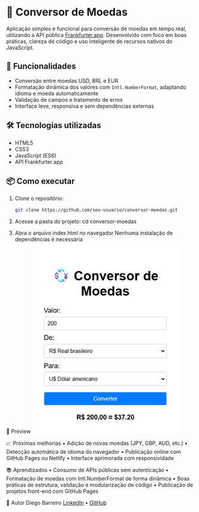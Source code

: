 # 💱 Conversor de Moedas

Aplicação simples e funcional para conversão de moedas em tempo real, utilizando a API pública [Frankfurter.app](https://www.frankfurter.app). Desenvolvido com foco em boas práticas, clareza de código e uso inteligente de recursos nativos do JavaScript.

## 🚀 Funcionalidades

- Conversão entre moedas USD, BRL e EUR
- Formatação dinâmica dos valores com `Intl.NumberFormat`, adaptando idioma e moeda automaticamente
- Validação de campos e tratamento de erros
- Interface leve, responsiva e sem dependências externas

## 🛠️ Tecnologias utilizadas

- HTML5
- CSS3
- JavaScript (ES6)
- API Frankfurter.app

## 📦 Como executar

1. Clone o repositório:
    ```bash
    git clone https://github.com/seu-usuario/conversor-moedas.git

2. Acesse a pasta do projeto:
    cd conversor-moedas

3. Abra o arquivo index.html no navegador
    Nenhuma instalação de dependências é necessária

📸 Preview
![preview do projeto](preview.png)

📈 Próximas melhorias
• 	Adição de novas moedas (JPY, GBP, AUD, etc.)
• 	Detecção automática de idioma do navegador
• 	Publicação online com GitHub Pages ou Netlify
• 	Interface aprimorada com responsividade

📚 Aprendizados
• 	Consumo de APIs públicas sem autenticação
• 	Formatação de moedas com Intl.NumberFormat de forma dinâmica
• 	Boas práticas de estrutura, validação e modularização de código
• 	Publicação de projetos front-end com GitHub Pages

📌 Autor
Diego Barreiro
[LinkedIn](https://www.linkedin.com/in/diegobarreiro-dev/) • [GitHub](https://github.com/diego-barreiro)